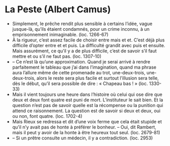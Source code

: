 # La Peste (Albert Camus)
* Simplement, le prêche rendit plus sensible à certains l’idée, vague jusque-là, qu’ils étaient condamnés, pour un crime inconnu, à un emprisonnement inimaginable. (loc. 1266-67)
* À la rigueur, c’est assez facile de choisir entre mais et et. C’est déjà plus difficile d’opter entre et et puis. La difficulté grandit avec puis et ensuite. Mais assurément, ce qu’il y a de plus difficile, c’est de savoir s’il faut mettre et ou s’il ne faut pas. (loc. 1307-10)
* – Ce n’est là qu’une approximation. Quand je serai arrivé à rendre parfaitement le tableau que j’ai dans l’imagination, quand ma phrase aura l’allure même de cette promenade au trot, une-deux-trois, une-deux-trois, alors le reste sera plus facile et surtout l’illusion sera telle, dès le début, qu’il sera possible de dire : « Chapeau bas ! » (loc. 1330-33)
* Mais il vient toujours une heure dans l’histoire où celui qui ose dire que deux et deux font quatre est puni de mort. L’instituteur le sait bien. Et la question n’est pas de savoir quelle est la récompense ou la punition qui attend ce raisonnement. La question est de savoir si deux et deux, oui ou non, font quatre. (loc. 1702-4)
* Mais Rieux se redressa et dit d’une voix ferme que cela était stupide et qu’il n’y avait pas de honte à préférer le bonheur. – Oui, dit Rambert, mais il peut y avoir de la honte à être heureux tout seul. (loc. 2679-81)
* – Si un prêtre consulte un médecin, il y a contradiction. (loc. 2953)
